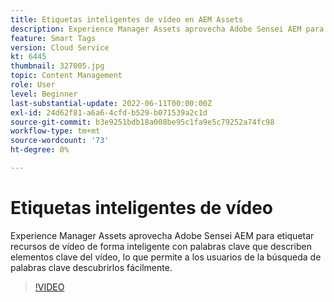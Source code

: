 ```yaml
---
title: Etiquetas inteligentes de vídeo en AEM Assets
description: Experience Manager Assets aprovecha Adobe Sensei AEM para etiquetar recursos de vídeo de forma inteligente con palabras clave que describen elementos clave del vídeo, lo que permite a los usuarios de la búsqueda de palabras clave descubrirlos fácilmente.
feature: Smart Tags
version: Cloud Service
kt: 6445
thumbnail: 327005.jpg
topic: Content Management
role: User
level: Beginner
last-substantial-update: 2022-06-11T00:00:00Z
exl-id: 24d62f81-a6a6-4cfd-b529-b071539a2c1d
source-git-commit: b3e9251bdb18a008be95c1fa9e5c79252a74fc98
workflow-type: tm+mt
source-wordcount: '73'
ht-degree: 0%

---
```


# Etiquetas inteligentes de vídeo

Experience Manager Assets aprovecha Adobe Sensei AEM para etiquetar recursos de vídeo de forma inteligente con palabras clave que describen elementos clave del vídeo, lo que permite a los usuarios de la búsqueda de palabras clave descubrirlos fácilmente.

>[!VIDEO](https://video.tv.adobe.com/v/327005?quality=12&learn=on)
